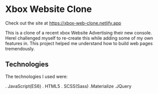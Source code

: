 # Xbox Website Clone

Check out the site at https://xbox-web-clone.netlify.app

This is a clone of a recent xbox Website Advertising their new console. HereI challenged myself to re-create this while adding some of my own features in. This project helped me understand how to build web pages tremendously.

## Technologies

The technologies I used were:

. JavaScript(ES6)
. HTML5
. SCSS(Sass)
.Materialize
.JQuery

